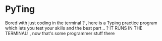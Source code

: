 # PyTing
Bored with just coding in the terminal ? , here is a Typing practice program which lets you test your skills and the best part .. ? IT RUNS IN THE TERMINAL! , now that's some programmer stuff there
